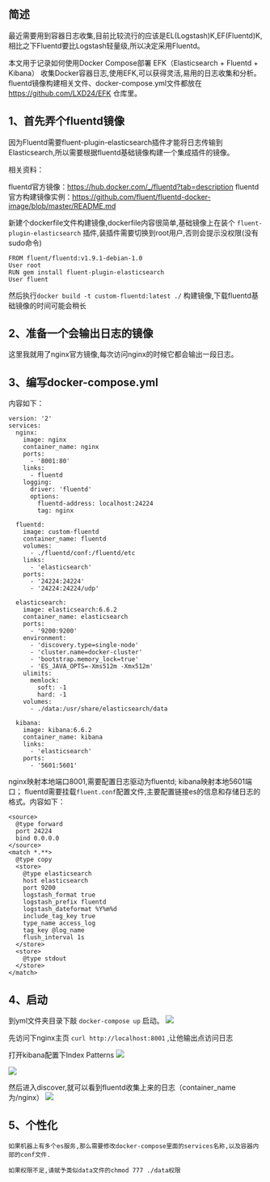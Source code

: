## 简述
最近需要用到容器日志收集,目前比较流行的应该是EL(Logstash)K,EF(Fluentd)K,相比之下Fluentd要比Logstash轻量级,所以决定采用Fluentd。

本文用于记录如何使用Docker Compose部署 EFK（Elasticsearch + Fluentd + Kibana） 收集Docker容器日志,使用EFK,可以获得灵活,易用的日志收集和分析。
fluentd镜像构建相关文件、docker-compose.yml文件都放在 https://github.com/LXD24/EFK 仓库里。

## 1、首先弄个fluentd镜像
因为Fluentd需要fluent-plugin-elasticsearch插件才能将日志传输到Elasticsearch,所以需要根据fluentd基础镜像构建一个集成插件的镜像。

相关资料：

fluentd官方镜像：https://hub.docker.com/_/fluentd?tab=description
fluentd官方构建镜像实例：https://github.com/fluent/fluentd-docker-image/blob/master/README.md

新建个dockerfile文件构建镜像,dockerfile内容很简单,基础镜像上在装个 `fluent-plugin-elasticsearch` 插件,装插件需要切换到root用户,否则会提示没权限(没有sudo命令)
```
FROM fluent/fluentd:v1.9.1-debian-1.0
User root
RUN gem install fluent-plugin-elasticsearch
User fluent
```

然后执行`docker build -t custom-fluentd:latest ./` 构建镜像,下载fluentd基础镜像的时间可能会稍长

## 2、准备一个会输出日志的镜像

这里我就用了nginx官方镜像,每次访问nginx的时候它都会输出一段日志。

## 3、编写docker-compose.yml

内容如下：
```
version: '2'
services:
  nginx:
    image: nginx
    container_name: nginx
    ports:
      - '8001:80'
    links:
      - fluentd
    logging:
      driver: 'fluentd'
      options:
        fluentd-address: localhost:24224
        tag: nginx

  fluentd:
    image: custom-fluentd
    container_name: fluentd
    volumes:
      - ./fluentd/conf:/fluentd/etc
    links:
      - 'elasticsearch'
    ports:
      - '24224:24224'
      - '24224:24224/udp'

  elasticsearch:
    image: elasticsearch:6.6.2
    container_name: elasticsearch
    ports:
      - '9200:9200'
    environment:
      - 'discovery.type=single-node'
      - 'cluster.name=docker-cluster'
      - 'bootstrap.memory_lock=true'
      - 'ES_JAVA_OPTS=-Xms512m -Xmx512m'
    ulimits:
      memlock:
        soft: -1
        hard: -1
    volumes:
      - ./data:/usr/share/elasticsearch/data

  kibana:
    image: kibana:6.6.2
    container_name: kibana
    links:
      - 'elasticsearch'
    ports:
      - '5601:5601'

```
nginx映射本地端口8001,需要配置日志驱动为fluentd; 
kibana映射本地5601端口；
fluentd需要挂载`fluent.conf`配置文件,主要配置链接es的信息和存储日志的格式。内容如下：
```
<source>
  @type forward
  port 24224
  bind 0.0.0.0
</source>
<match *.**>
  @type copy
  <store>
    @type elasticsearch
    host elasticsearch
    port 9200
    logstash_format true
    logstash_prefix fluentd
    logstash_dateformat %Y%m%d
    include_tag_key true
    type_name access_log
    tag_key @log_name
    flush_interval 1s
  </store>
  <store>
    @type stdout
  </store>
</match>
```

## 4、启动
到yml文件夹目录下敲 `docker-compose up` 启动。
![](https://img2020.cnblogs.com/blog/1624324/202011/1624324-20201106182742228-843225386.png)

先访问下nginx主页 ` curl http://localhost:8001 ` ,让他输出点访问日志

打开kibana配置下Index Patterns
![](https://img2020.cnblogs.com/blog/1624324/202011/1624324-20201106183917648-1189431736.png)

![](https://img2020.cnblogs.com/blog/1624324/202011/1624324-20201106183929062-486750569.png)



然后进入discover,就可以看到fluentd收集上来的日志（container_name为/nginx）
![](https://img2020.cnblogs.com/blog/1624324/202011/1624324-20201106183234686-1660253737.png)



## 5、个性化
```
如果机器上有多个es服务,那么需要修改docker-compose里面的services名称,以及容器内部的conf文件.

如果权限不足,请赋予类似data文件的chmod 777 ./data权限
```
